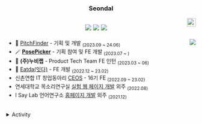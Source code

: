 <div align="center">
  
  ### Seondal
  
  <img align="right" width="23" src="https://github.com/seondal/seondal/assets/75469131/f3735e2a-2fb1-4e7f-bbea-81f5698213b0" />

  <a href="https://velog.io/@seondal/series"><img src="https://img.shields.io/badge/seondal.log-3DDC84?style=badge&logo=Velog&logoColor=white"/></a> <a href="https://whkakrkr.tistory.com"><img src="https://img.shields.io/badge/Seondalgorithm-E5511E?style=badge&logo=Tistory&logoColor=white"/></a> <a href="https://seondal.notion.site/fd0c2a204d8e4fd7b193800c20d5eda0?v=c62e2af146ed446a97b34c86c16d4835&pvs=4"><img src="https://img.shields.io/badge/ReadMe-735998?style=badge&logo=GitHub&logoColor=white"/></a> 
  ---

</div>

<a href="https://solved.ac/whkakrkr"><img align="right" src="http://mazassumnida.wtf/api/v2/generate_badge?boj=whkakrkr&theme=dark"/></a>

- 🎤 [PitchFinder](https://github.com/K-CoB/pitch-finder-frontend) - 기획 및 개발 <sub>(2023.09 ~ 24.06)</sub>
- 🪄 [**PosePicker**](https://github.com/posepicker) - 기획 참여 및 FE 개발 <sub>(2023.07 ~ )</sub>
- 🏢 **(주)누비랩** - Product Tech Team FE 인턴 <sub>(2023.03 ~ 06)</sub>
- 🥗 [Eatda(잇다)](https://github.com/eatda) - FE 개발 <sub>(2022.12 ~ 23.02)</sub>
- 신촌연합 IT 창업동아리 [CEOS](https://github.com/seondal/CEOS-FE-Study) - 16기 FE <sub>(2022.09 ~ 23.02)</sub>
- 연세대학교 목소리연구실 [실험 웹 페이지 개발](https://github.com/seondal/VoiceLab) 외주 <sub>(2022.08)</sub>
- I Say Lab 언어연구소 [홈페이지 개발](https://github.com/seondal/ChildCare) 외주 <sub>(2021.12)</sub>

<br/>

<details>
<summary>Activity</summary>
<div markdown="1">

|기간|활동|기수|
|:-:|-:|:-|
|<sub>2024.02 ~ </sub> | SK **Devocean Young** | 3기 |
|<sub>2024.02 ~ 24.07</sub> | Klaytn Dev Ambassador | 3기 |
|<sub>2023.09 ~ 24.07</sub>| 교내 블록체인 학회 **Ewha Chain** | 12기 |
|<sub>2023.07 ~ 23.08</sub>| 코드잇 엠버서더 | 1기 |
|<sub>2023.07 ~ 23.08</sub>| 전국 연합 IT 동아리 **DND** | 9기 개발 |
|<sub>2022.09 ~ 23.02</sub>| 신촌연합 IT 창업동아리 **CEOS** | 16기 프론트 |
|<sub>2022.09 ~ 23.02</sub>| 교내 정보보안 동아리 **E-COPS** | 11기 |
|<sub>2021.09 ~ 22.02</sub>| 전국 대학생 연합 IT 창업동아리 **SOPT** | 29기 iOS |
|<sub>2021.09 ~ 22.07</sub>| Google Developer Students Club Ewha | 3기 Core Member  |
|<sub>2021.03 ~ 21.12</sub>| 교내 웹개발 커리어클럽 **EFUB** | 1기 프론트 |


</div>
</details>
